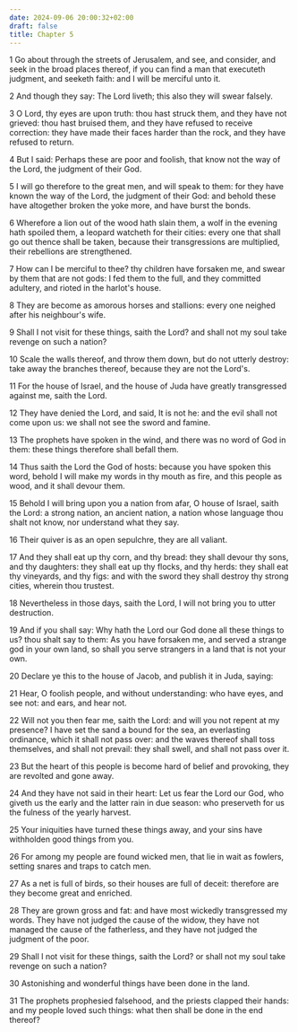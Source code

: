 ```yaml
---
date: 2024-09-06 20:00:32+02:00
draft: false
title: Chapter 5
---
```




1 Go about through the streets of Jerusalem, and see, and consider, and seek in the broad places thereof, if you can find a man that executeth judgment, and seeketh faith: and I will be merciful unto it.

2 And though they say: The Lord liveth; this also they will swear falsely.

3 O Lord, thy eyes are upon truth: thou hast struck them, and they have not grieved: thou hast bruised them, and they have refused to receive correction: they have made their faces harder than the rock, and they have refused to return.

4 But I said: Perhaps these are poor and foolish, that know not the way of the Lord, the judgment of their God.

5 I will go therefore to the great men, and will speak to them: for they have known the way of the Lord, the judgment of their God: and behold these have altogether broken the yoke more, and have burst the bonds.

6 Wherefore a lion out of the wood hath slain them, a wolf in the evening hath spoiled them, a leopard watcheth for their cities: every one that shall go out thence shall be taken, because their transgressions are multiplied, their rebellions are strengthened.

7 How can I be merciful to thee? thy children have forsaken me, and swear by them that are not gods: I fed them to the full, and they committed adultery, and rioted in the harlot's house.

8 They are become as amorous horses and stallions: every one neighed after his neighbour's wife.

9 Shall I not visit for these things, saith the Lord? and shall not my soul take revenge on such a nation?

10 Scale the walls thereof, and throw them down, but do not utterly destroy: take away the branches thereof, because they are not the Lord's.

11 For the house of Israel, and the house of Juda have greatly transgressed against me, saith the Lord.

12 They have denied the Lord, and said, It is not he: and the evil shall not come upon us: we shall not see the sword and famine.

13 The prophets have spoken in the wind, and there was no word of God in them: these things therefore shall befall them.

14 Thus saith the Lord the God of hosts: because you have spoken this word, behold I will make my words in thy mouth as fire, and this people as wood, and it shall devour them.

15 Behold I will bring upon you a nation from afar, O house of Israel, saith the Lord: a strong nation, an ancient nation, a nation whose language thou shalt not know, nor understand what they say.

16 Their quiver is as an open sepulchre, they are all valiant.

17 And they shall eat up thy corn, and thy bread: they shall devour thy sons, and thy daughters: they shall eat up thy flocks, and thy herds: they shall eat thy vineyards, and thy figs: and with the sword they shall destroy thy strong cities, wherein thou trustest.

18 Nevertheless in those days, saith the Lord, I will not bring you to utter destruction.

19 And if you shall say: Why hath the Lord our God done all these things to us? thou shalt say to them: As you have forsaken me, and served a strange god in your own land, so shall you serve strangers in a land that is not your own.

20 Declare ye this to the house of Jacob, and publish it in Juda, saying:

21 Hear, O foolish people, and without understanding: who have eyes, and see not: and ears, and hear not.

22 Will not you then fear me, saith the Lord: and will you not repent at my presence? I have set the sand a bound for the sea, an everlasting ordinance, which it shall not pass over: and the waves thereof shall toss themselves, and shall not prevail: they shall swell, and shall not pass over it.

23 But the heart of this people is become hard of belief and provoking, they are revolted and gone away.

24 And they have not said in their heart: Let us fear the Lord our God, who giveth us the early and the latter rain in due season: who preserveth for us the fulness of the yearly harvest.

25 Your iniquities have turned these things away, and your sins have withholden good things from you.

26 For among my people are found wicked men, that lie in wait as fowlers, setting snares and traps to catch men.

27 As a net is full of birds, so their houses are full of deceit: therefore are they become great and enriched.

28 They are grown gross and fat: and have most wickedly transgressed my words. They have not judged the cause of the widow, they have not managed the cause of the fatherless, and they have not judged the judgment of the poor.

29 Shall I not visit for these things, saith the Lord? or shall not my soul take revenge on such a nation?

30 Astonishing and wonderful things have been done in the land.

31 The prophets prophesied falsehood, and the priests clapped their hands: and my people loved such things: what then shall be done in the end thereof?

